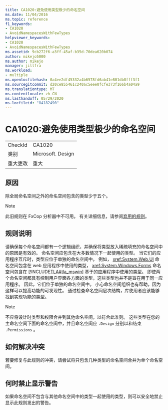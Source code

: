 ```yaml
---
title: CA1020:避免使用类型极少的命名空间
ms.date: 11/04/2016
ms.topic: reference
f1_keywords:
- CA1020
- AvoidNamespacesWithFewTypes
helpviewer_keywords:
- CA1020
- AvoidNamespacesWithFewTypes
ms.assetid: 9cb272f6-a3ff-45af-b35d-70dea620b074
author: mikejo5000
ms.author: mikejo
manager: jillfra
ms.workload:
- multiple
ms.openlocfilehash: 0a4ee2df45332a4b6578fd6ab41e801db8fff3f1
ms.sourcegitcommit: d20ce855461c240ac5eee0fcfe373f166b4a04a9
ms.translationtype: MT
ms.contentlocale: zh-CN
ms.lasthandoff: 05/29/2020
ms.locfileid: "84182490"
---
```

# <a name="ca1020-avoid-namespaces-with-few-types"></a>CA1020:避免使用类型极少的命名空间

|||
|-|-|
|CheckId|CA1020|
|类别|Microsoft. Design|
|重大更改|重大|

## <a name="cause"></a>原因

除全局命名空间之外的命名空间包含的类型少于五个。

> [!NOTE]
> 此旧规则在 FxCop 分析器中不可用。 有关详细信息，请参阅[弃用的规则](fxcop-rule-port-status.md#deprecated-rules)。

## <a name="rule-description"></a>规则说明

请确保每个命名空间都有一个逻辑组织，并确保将类型放入稀疏填充的命名空间中的原因是有效的。 命名空间应包含在大多数情况下一起使用的类型。 当它们的应用程序互斥时，类型应位于单独的命名空间中。 例如， <xref:System.Web.UI> 命名空间包含在 web 应用程序中使用的类型， <xref:System.Windows.Forms> 命名空间包含在 [!INCLUDE[TLA#tla_mswin](../code-quality/includes/tlasharptla_mswin_md.md)] 基于的应用程序中使用的类型。 即使两个命名空间都具有控制用户界面各方面的类型，这些类型也并不是旨在用于同一应用程序。 因此，它们位于单独的命名空间中。 小心命名空间组织也有帮助，因为这样可以提高功能的可发现性。 通过检查命名空间层次结构，库使用者应该能够找到实现功能的类型。

> [!NOTE]
> 不应将设计时类型和权限合并到其他命名空间，以符合此准则。 这些类型在您的主命名空间下面的命名空间中，并且命名空间应 `.Design` 分别以和结束 `.Permissions` 。

## <a name="how-to-fix-violations"></a>如何解决冲突

若要修复与此规则的冲突，请尝试将只包含几种类型的命名空间合并为单个命名空间。

## <a name="when-to-suppress-warnings"></a>何时禁止显示警告

如果命名空间不包含与其他命名空间中的类型一起使用的类型，则可以安全地禁止显示此规则发出的警告。
